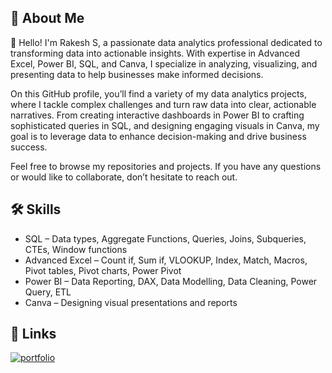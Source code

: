 
## 🚀 About Me
👋 Hello! I'm Rakesh S, a passionate data analytics professional dedicated to transforming data into actionable insights. With expertise in Advanced Excel, Power BI, SQL, and Canva, I specialize in analyzing, visualizing, and presenting data to help businesses make informed decisions.

On this GitHub profile, you’ll find a variety of my data analytics projects, where I tackle complex challenges and turn raw data into clear, actionable narratives. From creating interactive dashboards in Power BI to crafting sophisticated queries in SQL, and designing engaging visuals in Canva, my goal is to leverage data to enhance decision-making and drive business success.

Feel free to browse my repositories and projects. If you have any questions or would like to collaborate, don’t hesitate to reach out.

## 🛠 Skills
- SQL – Data types, Aggregate Functions, Queries, Joins, Subqueries, CTEs, Window functions
- Advanced Excel – Count if, Sum if, VLOOKUP, Index, Match, Macros, Pivot tables, Pivot charts, Power Pivot
- Power BI – Data Reporting, DAX, Data Modelling, Data Cleaning, Power Query, ETL
- Canva – Designing visual presentations and reports

## 🔗 Links
[![portfolio](https://img.shields.io/badge/my_portfolio-000?style=for-the-badge&logo=ko-fi&logoColor=white)](https://www.datascienceportfol.io/rakeshnaidu)

